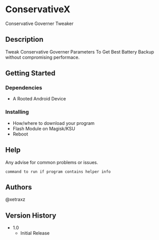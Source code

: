 # ConservativeX

Conservative Governer Tweaker

## Description

Tweak Conservative Governer Parameters To Get Best Battery Backup without compromising performace.

## Getting Started

### Dependencies

* A Rooted Android Device

### Installing

* How/where to download your program
* Flash Module on Magisk/KSU
* Reboot

## Help

Any advise for common problems or issues.
```
command to run if program contains helper info
```

## Authors
@xetraxz

## Version History
* 1.0
    * Initial Release
